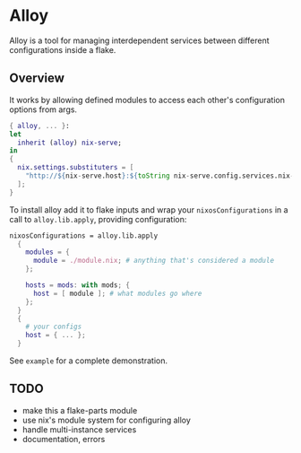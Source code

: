 # Alloy

Alloy is a tool for managing interdependent services between different configurations inside a flake.

## Overview

It works by allowing defined modules to access each other's configuration options from args.

```nix
{ alloy, ... }:
let
  inherit (alloy) nix-serve;
in
{
  nix.settings.substituters = [
    "http://${nix-serve.host}:${toString nix-serve.config.services.nix-serve.port}"
  ];
}
```

To install alloy add it to flake inputs and wrap your `nixosConfigurations` in a call to `alloy.lib.apply`, providing configuration:

```nix
nixosConfigurations = alloy.lib.apply
  {
    modules = {
      module = ./module.nix; # anything that's considered a module
    };

    hosts = mods: with mods; {
      host = [ module ]; # what modules go where
    };
  }
  {
    # your configs
    host = { ... };
  }
```

See `example` for a complete demonstration.

## TODO

- make this a flake-parts module
- use nix's module system for configuring alloy
- handle multi-instance services
- documentation, errors
